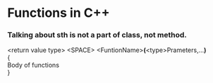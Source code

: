  # Functions in C++  
### Talking about sth **is not** a part of class, not method.  

\<return value type> \<SPACE> \<FuntionName>**(**\<type>Prameters,...**)**  
{  
    Body of functions  
}  